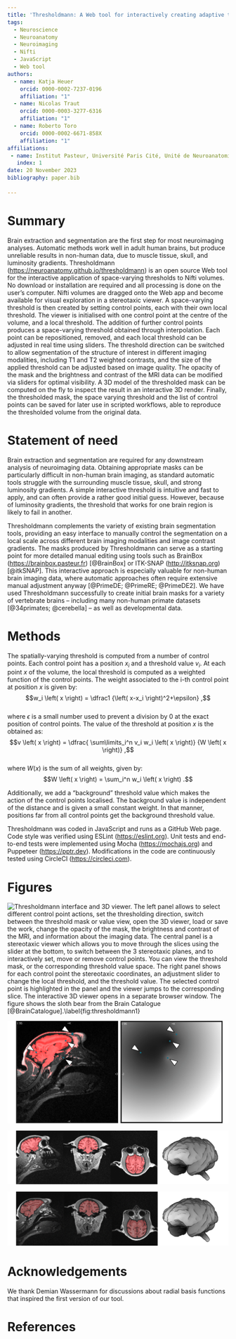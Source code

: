```yaml
---
title: 'Thresholdmann: A Web tool for interactively creating adaptive thresholds to segment MRI data.'  
tags:
  - Neuroscience
  - Neuroanatomy
  - Neuroimaging
  - Nifti
  - JavaScript
  - Web tool  
authors:
  - name: Katja Heuer   
    orcid: 0000-0002-7237-0196  
    affiliation: "1"
  - name: Nicolas Traut   
    orcid: 0000-0003-3277-6316  
    affiliation: "1"
  - name: Roberto Toro  
    orcid: 0000-0002-6671-858X  
    affiliation: "1"  
affiliations:
 - name: Institut Pasteur, Université Paris Cité, Unité de Neuroanatomie Appliquée et Théorique, F-75015 Paris, France  
   index: 1
date: 20 November 2023  
bibliography: paper.bib  

---
```


# Summary
Brain extraction and segmentation are the first step for most neuroimaging analyses. Automatic methods work well in adult human brains, but produce unreliable results in non-human data, due to muscle tissue, skull, and luminosity gradients. Thresholdmann (https://neuroanatomy.github.io/thresholdmann) is an open source Web tool for the interactive application of space-varying thresholds to Nifti volumes. No download or installation are required and all processing is done on the user’s computer. Nifti volumes are dragged onto the Web app and become available for visual exploration in a stereotaxic viewer. A space-varying threshold is then created by setting control points, each with their own local threshold. The viewer is initialised with one control point at the centre of the volume, and a local threshold. The addition of further control points produces a space-varying threshold obtained through interpolation. Each point can be repositioned, removed, and each local threshold can be adjusted in real time using sliders. The threshold direction can be switched to allow segmentation of the structure of interest in different imaging modalities, including T1 and T2 weighted contrasts, and the size of the applied threshold can be adjusted based on image quality. The opacity of the mask and the brightness and contrast of the MRI data can be modified via sliders for optimal visibility. A 3D model of the thresholded mask can be computed on the fly to inspect the result in an interactive 3D render. Finally, the thresholded mask, the space varying threshold and the list of control points can be saved for later use in scripted workflows, able to reproduce the thresholded volume from the original data.

# Statement of need 
Brain extraction and segmentation are required for any downstream analysis of neuroimaging data. Obtaining appropriate masks can be particularly difficult in non-human brain imaging, as standard automatic tools struggle with the surrounding muscle tissue, skull, and strong luminosity gradients. A simple interactive threshold is intuitive and fast to apply, and can often provide a rather good initial guess. However, because of luminosity gradients, the threshold that works for one brain region is likely to fail in another.  

Thresholdmann complements the variety of existing brain segmentation tools, providing an easy interface to manually control the segmentation on a local scale across different brain imaging modalities and image contrast gradients. The masks produced by Thresholdmann can serve as a starting point for more detailed manual editing using tools such as BrainBox (https://brainbox.pasteur.fr) [@BrainBox] or ITK-SNAP (http://itksnap.org) [@itkSNAP]. This interactive approach is especially valuable for non-human brain imaging data, where automatic approaches often require extensive manual adjustment anyway [@PrimeDE; @PrimeRE; @PrimeDE2]. We have used Thresholdmann successfully to create initial brain masks for a variety of vertebrate brains – including many non-human primate datasets [@34primates; @cerebella] – as well as developmental data.

# Methods
The spatially-varying threshold is computed from a number of control points. Each control point has a position $`x_i`$ and a threshold value $`v_i`$. At each point $`x`$ of the volume, the local threshold is computed as a weighted function of the control points. The weight associated to the i-th control point at position $`x`$ is given by:  
$$w_i \left( x \right) = \dfrac1 {\left( x-x_i \right)^2+\epsilon} ,$$  
where $`\epsilon`$ is a small number used to prevent a division by 0 at the exact position of control points. The value of the threshold at position $`x`$ is the obtained as:  
$$v \left( x \right) = \dfrac{ \sum\limits_i^n v_i w_i \left( x \right)} {W \left( x \right)} ,$$  
where $`W(x)`$ is the sum of all weights, given by:  
$$W \left( x \right) = \sum_i^n w_i \left( x \right) .$$  

Additionally, we add a “background” threshold value which makes the action of the control points localised. The background value is independent of the distance and is given a small constant weight. In that manner, positions far from all control points get the background threshold value.  

Thresholdmann was coded in JavaScript and runs as a GitHub Web page. Code style was verified using ESLint (https://eslint.org). Unit tests and end-to-end tests were implemented using Mocha (https://mochajs.org) and Puppeteer (https://pptr.dev). Modifications in the code are continuously tested using CircleCI (https://circleci.com).

# Figures
![Thresholdmann interface and 3D viewer. The <b>left panel</b> allows to select different control point actions, set the thresholding direction, switch between the threshold mask or value view, open the 3D viewer, load or save the work, change the opacity of the mask, the brightness and contrast of the MRI, and information about the imaging data. The <b>central panel</b> is a stereotaxic viewer which allows you to move through the slices using the slider at the bottom, to switch between the 3 stereotaxic planes, and to interactively set, move or remove control points. You can view the threshold mask, or the corresponding threshold value space. The <b>right panel</b> shows for each control point the stereotaxic coordinates, an adjustment slider to change the local threshold, and the threshold value. The selected control point is highlighted in the panel and the viewer jumps to the corresponding slice. The <b>interactive 3D viewer</b> opens in a separate browser window. The figure shows the sloth bear from the Brain Catalogue [@BrainCatalogue].\label{fig:thresholdmann1}](https://raw.githubusercontent.com/neuroanatomy/thresholdmann/master/img/thresholdmann_fig1.png)

![Thresholdmann interface and workflow. Control points (blue dots) are added by clicking at the desired position in the viewer. This adds a slider to the right, which can be used to locally adapt the threshold. The figure describes the progressive addition of control points to create a mask of the brain for a  macaque from Prime-DE site "amu" [@Brochier_etal2019; @PrimeDE].\label{fig:thresholdmann2}](https://raw.githubusercontent.com/neuroanatomy/thresholdmann/master/img/thresholdmann_fig2.png)

![Thresholdmann viewer. Threshold mask and corresponding threshold value. These volumes are updated in real time and can both be inspected interactively. The set of control points and the mask can be downloaded.\label{fig:thresholdmann3}](https://raw.githubusercontent.com/neuroanatomy/thresholdmann/master/img/thresholdmann_fig3.png)

![Thresholdmann result. We downloaded the mask presented above based on the shown set of eight control points. The brain region was sufficiently disjoint from the rest of the head so that a mathematical morphology closing was enough to completely separate it. The figure shows stereotaxic planes and a surface reconstruction of the mask.\label{fig:thresholdmann4}](https://raw.githubusercontent.com/neuroanatomy/thresholdmann/master/img/thresholdmann_fig4.png)

# Acknowledgements
We thank Demian Wassermann for discussions about radial basis functions that inspired the first version of our tool.

# References
